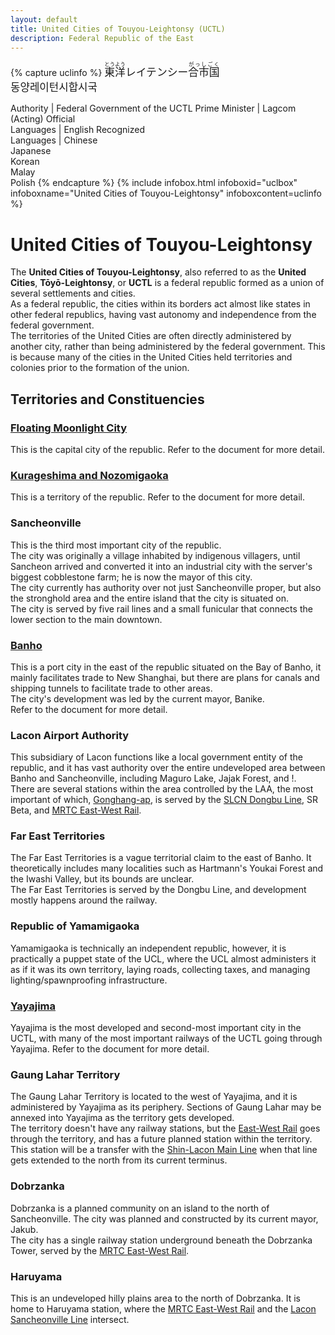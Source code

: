 ```yaml
---
layout: default
title: United Cities of Touyou-Leightonsy (UCTL)
description: Federal Republic of the East
---
```



{% capture uclinfo %}
<big lang="ja"><ruby><rb>東洋</rb><rt>とうよう</rt></ruby>レイテンシー<ruby><rb>合市国</rb><rt>がっしごく</rt></ruby></big><br/>
<big lang="ko">동양레이턴시합시국</big><br/>

Authority | Federal Government of the UCTL
Prime Minister | Lagcom (Acting)
Official<br/>Languages | English
Recognized<br/>Languages | Chinese<br/>Japanese<br/>Korean<br/>Malay<br/>Polish
{% endcapture %}
{%
  include infobox.html
  infoboxid="uclbox"
  infoboxname="United Cities of Touyou-Leightonsy"
  infoboxcontent=uclinfo
%}


# United Cities of Touyou-Leightonsy

The **United Cities of Touyou-Leightonsy**, also referred to as the **United Cities**,
**Tōyō-Leightonsy**, or **UCTL** is a federal republic formed as a union of several
settlements and cities.<br>
As a federal republic, the cities within its borders act almost like states in other
federal republics, having vast autonomy and independence from the federal government.<br>
The territories of the United Cities are often directly administered by another city, rather
than being administered by the federal government. This is because many of the cities in
the United Cities held territories and colonies prior to the formation of the union.

## Territories and Constituencies

### [Floating Moonlight City](fmcity)

This is the capital city of the republic. Refer to the document for more detail.

### [Kurageshima and Nozomigaoka](kurageshima-and-nozomigaoka)

This is a territory of the republic. Refer to the document for more detail.

### Sancheonville

This is the third most important city of the republic.<br>
The city was originally a village inhabited by indigenous villagers, until
Sancheon arrived and converted it into an industrial city with the server's biggest
cobblestone farm; he is now the mayor of this city.<br>
The city currently has authority over not just Sancheonville proper, but also the 
stronghold area and the entire island that the city is situated on.<br>
The city is served by five rail lines and a small funicular that connects the lower
section to the main downtown.

### [Banho](banho)

This is a port city in the east of the republic situated on the Bay of Banho,
it mainly facilitates trade to New Shanghai, but there are plans for canals
and shipping tunnels to facilitate trade to other areas.<br>
The city's development was led by the current mayor, Banike.
<br>Refer to the document for more detail.

### Lacon Airport Authority

This subsidiary of Lacon functions like a local government entity of the republic,
and it has vast authority over the entire undeveloped area between Banho and Sancheonville,
including Maguro Lake, Jajak Forest, and !.<br>
There are several stations within the area controlled by the LAA, the most important of which,
[Gonghang-ap](/rail-stations/gonghang-ap), is served by the [SLCN Dongbu Line](/rail-lines/slcn-dongbu-line),
SR Beta, and [MRTC East-West Rail](/rail-lines/mrtc-east-west-rail-line).

### Far East Territories

The Far East Territories is a vague territorial claim to the east of Banho. It theoretically
includes many localities such as Hartmann's Youkai Forest and the Iwashi Valley, but its bounds
are unclear.<br>
The Far East Territories is served by the Dongbu Line, and development mostly happens around
the railway.

### Republic of Yamamigaoka

Yamamigaoka is technically an independent republic, however, it is practically a puppet state
of the UCL, where the UCL almost administers it as if it was its own territory, laying roads,
collecting taxes, and managing lighting/spawnproofing infrastructure.

### [Yayajima](yayajima)

Yayajima is the most developed and second-most important city in the UCTL, with many of the most important railways of the
UCTL going through Yayajima. Refer to the document for more detail.

### Gaung Lahar Territory

The Gaung Lahar Territory is located to the west of Yayajima, and it is administered by Yayajima as its periphery.
Sections of Gaung Lahar may be annexed into Yayajima as the territory gets developed.<br>
The territory doesn't have any railway stations, but the [East-West Rail](/rail-lines/mrtc-east-west-rail-line) goes through the territory,
and has a future planned station within the territory. This station will be a transfer with the [Shin-Lacon Main Line](/rail-lines/slcn-main-line)
when that line gets extended to the north from its current terminus.

### Dobrzanka

Dobrzanka is a planned community on an island to the north of Sancheonville.
The city was planned and constructed by its current mayor, Jakub.<br>
The city has a single railway station underground beneath the Dobrzanka Tower,
served by the [MRTC East-West Rail](/rail-lines/mrtc-east-west-rail-line).

### Haruyama

This is an undeveloped hilly plains area to the north of Dobrzanka. It is home to Haruyama station,
where the [MRTC East-West Rail](/rail-lines/mrtc-east-west-rail-line) and the
[Lacon Sancheonville Line](/rail-lines/lcn-sancheonville-line) intersect.